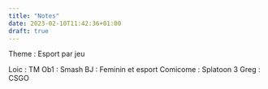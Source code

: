 ```yaml
---
title: "Notes"
date: 2023-02-10T11:42:36+01:00
draft: true
---
```


Theme : Esport par jeu

Loic : TM
Ob1 : Smash
BJ : Feminin et esport
Comicome : Splatoon 3
Greg : CSGO
